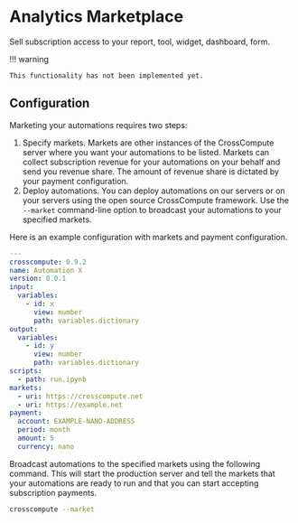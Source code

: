 # Analytics Marketplace

Sell subscription access to your report, tool, widget, dashboard, form.

!!! warning

    This functionality has not been implemented yet.

## Configuration

Marketing your automations requires two steps:

1. Specify markets. Markets are other instances of the CrossCompute server where you want your automations to be listed. Markets can collect subscription revenue for your automations on your behalf and send you revenue share. The amount of revenue share is dictated by your payment configuration.
2. Deploy automations. You can deploy automations on our servers or on your servers using the open source CrossCompute framework. Use the `--market` command-line option to broadcast your automations to your specified markets.

Here is an example configuration with markets and payment configuration.

```yaml
---
crosscompute: 0.9.2
name: Automation X
version: 0.0.1
input:
  variables:
    - id: x
      view: number
      path: variables.dictionary
output:
  variables:
    - id: y
      view: number
      path: variables.dictionary
scripts:
  - path: run.ipynb
markets:
  - uri: https://crosscompute.net
  - uri: https://example.net
payment:
  account: EXAMPLE-NANO-ADDRESS
  period: month
  amount: 5
  currency: nano
```

Broadcast automations to the specified markets using the following command. This will start the production server and tell the markets that your automations are ready to run and that you can start accepting subscription payments.

```bash
crosscompute --market
```
